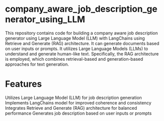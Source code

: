 # company_aware_job_description_generator_using_LLM

This repository contains code for building a company aware job description generator using Large Language Model (LLM) with LangChains using Retrieve and Generate (RAG) architecture. It can generate documents based on user inputs or prompts. It utilizes Large Language Models (LLMs) to understand and generate human-like text. Specifically, the RAG architecture is employed, which combines retrieval-based and generation-based approaches for text generation.

# Features
Utilizes Large Language Model (LLM) for job description generation
Implements LangChains model for improved coherence and consistency
Integrates Retrieve and Generate (RAG) architecture for balanced performance
Generates job description based on user inputs or prompts
